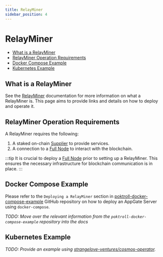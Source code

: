 ```yaml
---
title: RelayMiner
sidebar_position: 4
---
```


# RelayMiner <!-- omit in toc -->

- [What is a RelayMiner](#what-is-a-relayminer)
- [RelayMiner Operation Requirements](#relayminer-operation-requirements)
- [Docker Compose Example](#docker-compose-example)
- [Kubernetes Example](#kubernetes-example)

## What is a RelayMiner

See the [RelayMiner](../../protocol/actors/appgate_server.md) documentation for more
information on what a RelayMiner is. This page aims to provide links and
details on how to deploy and operate it.

## RelayMiner Operation Requirements

A RelayMiner requires the following:

1. A staked on-chain [Supplier](../../protocol/actors/supplier.md) to provide services.
2. A connection to a [Full Node](./full_node_docker.md) to interact with the blockchain.

:::tip
It is crucial to deploy a [Full Node](full_node_docker.md) prior to setting up a RelayMiner.
This ensures the necessary infrastructure for blockchain communication is in place.
:::

## Docker Compose Example

Please refer to the `Deploying a RelayMiner` section in [poktroll-docker-compose-example](https://github.com/pokt-network/poktroll-docker-compose-example#deploying-a-relay-miner)
GitHub repository on how to deploy an AppGate Server using `docker-compose`.

_TODO: Move over the relevant information from the `poktroll-docker-compose-example` repository into the docs_

## Kubernetes Example

_TODO: Provide an example using [strangelove-ventures/cosmos-operator](https://github.com/strangelove-ventures/cosmos-operator)._
